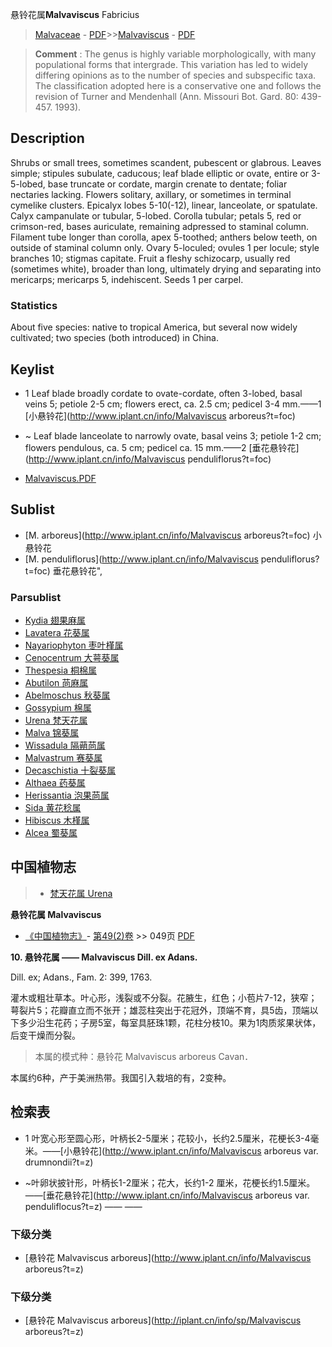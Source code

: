 悬铃花属**Malvaviscus** Fabricius

> [Malvaceae](http://www.iplant.cn/info/Malvaceae?t=foc) - [PDF](http://www.iplant.cn/foc/pdf/Malvaceae.pdf)>>[Malvaviscus](http://www.iplant.cn/info/Malvaviscus?t=foc) - [PDF](http://www.iplant.cn/foc/pdf/Malvaviscus.pdf)


> **Comment** : 
> The genus is highly variable morphologically, with many populational forms that intergrade. This variation has led to widely differing opinions as to the number of species and subspecific taxa. The classification adopted here is a conservative one and follows the revision of Turner and Mendenhall (Ann. Missouri Bot. Gard. 80: 439-457. 1993).

## Description

Shrubs or small trees, sometimes scandent, pubescent or glabrous. Leaves simple; stipules subulate, caducous; leaf blade elliptic or ovate, entire or 3-5-lobed, base truncate or cordate, margin crenate to dentate; foliar nectaries lacking. Flowers solitary, axillary, or sometimes in terminal cymelike clusters. Epicalyx lobes 5-10(-12), linear, lanceolate, or spatulate. Calyx campanulate or tubular, 5-lobed. Corolla tubular; petals 5, red or crimson-red, bases auriculate, remaining adpressed to staminal column. Filament tube longer than corolla, apex 5-toothed; anthers below teeth, on outside of staminal column only. Ovary 5-loculed; ovules 1 per locule; style branches 10; stigmas capitate. Fruit a fleshy schizocarp, usually red (sometimes white), broader than long, ultimately drying and separating into mericarps; mericarps 5, indehiscent. Seeds 1 per carpel.

### Statistics
About five species: native to tropical America, but several now widely cultivated; two species (both introduced) in China.


## Keylist

* 1 Leaf blade broadly cordate to ovate-cordate, often 3-lobed, basal veins 5; petiole 2-5 cm; flowers erect, ca. 2.5 cm; pedicel 3-4 mm.——1 [小悬铃花](http://www.iplant.cn/info/Malvaviscus arboreus?t=foc)
* ~ Leaf blade lanceolate to narrowly ovate, basal veins 3; petiole 1-2 cm; flowers pendulous, ca. 5 cm; pedicel ca. 15 mm.——2 [垂花悬铃花](http://www.iplant.cn/info/Malvaviscus penduliflorus?t=foc)


* [Malvaviscus.PDF](http://www.iplant.cn/foc/pdf/Malvaviscus.pdf)

## Sublist

* [M.  arboreus](http://www.iplant.cn/info/Malvaviscus arboreus?t=foc)
 小悬铃花
* [M.  penduliflorus](http://www.iplant.cn/info/Malvaviscus penduliflorus?t=foc) 垂花悬铃花",

### Parsublist

* [Kydia  翅果麻属](http://www.iplant.cn/info/Kydia?t=foc)
* [Lavatera  花葵属](http://www.iplant.cn/info/Lavatera?t=foc)
* [Nayariophyton  枣叶槿属](http://www.iplant.cn/info/Nayariophyton?t=foc)
* [Cenocentrum  大萼葵属](http://www.iplant.cn/info/Cenocentrum?t=foc)
* [Thespesia  桐棉属](http://www.iplant.cn/info/Thespesia?t=foc)
* [Abutilon  苘麻属](Abutilon-苘麻属.md)
* [Abelmoschus  秋葵属](Abelmoschus-秋葵属.md)
* [Gossypium  棉属](http://www.iplant.cn/info/Gossypium?t=foc)
* [Urena  梵天花属](http://www.iplant.cn/info/Urena?t=foc)
* [Malva  锦葵属](http://www.iplant.cn/info/Malva?t=foc)
* [Wissadula  隔蒴苘属](http://www.iplant.cn/info/Wissadula?t=foc)
* [Malvastrum  赛葵属](http://www.iplant.cn/info/Malvastrum?t=foc)
* [Decaschistia  十裂葵属](http://www.iplant.cn/info/Decaschistia?t=foc)
* [Althaea  药葵属](http://www.iplant.cn/info/Althaea?t=foc)
* [Herissantia  泡果苘属](http://www.iplant.cn/info/Herissantia?t=foc)
* [Sida  黄花稔属](http://www.iplant.cn/info/Sida?t=foc)
* [Hibiscus  木槿属](http://www.iplant.cn/info/Hibiscus?t=foc)
* [Alcea  蜀葵属](http://www.iplant.cn/info/Alcea?t=foc)

## 中国植物志

> * [梵天花属  Urena](http://www.iplant.cn/info/Urena?t=z)


**悬铃花属 Malvaviscus**

* [《中国植物志》](http://www.iplant.cn/frps)- [第49(2)卷](http://www.iplant.cn/frps/vol/49(2)) >> 049页 [PDF](http://www.iplant.cn/frps/pdf/49(2)/049y.pdf)


**10. 悬铃花属 —— Malvaviscus Dill. ex Adans.**

Dill. ex; Adans., Fam. 2: 399, 1763.

灌木或粗壮草本。叶心形，浅裂或不分裂。花腋生，红色；小苞片7-12，狭窄；萼裂片5；花瓣直立而不张开；雄蕊柱突出于花冠外，顶端不育，具5齿，顶端以下多少沿生花药；子房5室，每室具胚珠1颗，花柱分枝10。果为1肉质浆果状体，后变干燥而分裂。

> 本属的模式种：悬铃花 Malvaviscus arboreus Cavan．

本属约6种，产于美洲热带。我国引入栽培的有，2变种。

## 检索表

* 1 叶宽心形至圆心形，叶柄长2-5厘米；花较小，长约2.5厘米，花梗长3-4毫米。——[小悬铃花](http://www.iplant.cn/info/Malvaviscus arboreus var. drumnondii?t=z)

* ~叶卵状披针形，叶柄长1-2厘米；花大，长约1-2 厘米，花梗长约1.5厘米。——[垂花悬铃花](http://www.iplant.cn/info/Malvaviscus arboreus var. penduliflocus?t=z)</td></tr><tr><td>&nbsp;——&nbsp;——&nbsp;</td></tr>
### 下级分类
* [悬铃花  Malvaviscus arboreus](http://www.iplant.cn/info/Malvaviscus arboreus?t=z)

### 下级分类
* [悬铃花  Malvaviscus arboreus](http://iplant.cn/info/sp/Malvaviscus arboreus?t=z)
